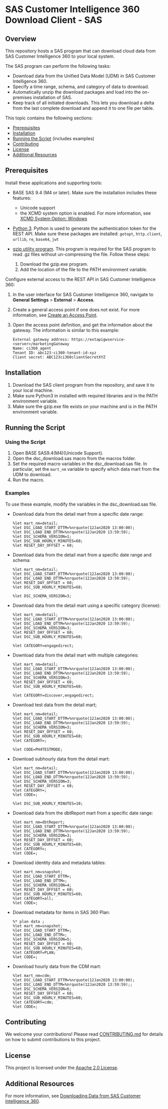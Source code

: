 #  SAS Customer Intelligence 360 Download Client - SAS

## Overview
This repository hosts a SAS program that can download cloud data from SAS Customer Intelligence 360 to your local 
system.

The SAS program can perform the following tasks:
 * Download data from the Unified Data Model (UDM) in SAS Customer Intelligence 360.
 * Specify a time range, schema, and category of data to download.
 * Automatically unzip the download packages and load into the on-premises installation of SAS.
 * Keep track of all initiated downloads. This lets you download a delta from the last complete download and append it 
   to one file per table.

This topic contains the following sections:
* [Prerequisites](#prerequisites)
* [Installation](#installation)
* [Running the Script](#running-the-script) (includes examples)
* [Contributing](#contributing)
* [License](#license)
* [Additional Resources](#additional-resources)


<!-- ## What's New -->

## Prerequisites
Install these applications and supporting tools:

* BASE SAS 9.4 (M4 or later). Make sure the installation includes these features:
    * Unicode support
    * the XCMD system option is enabled. For more information, see [XCMD System Option: Windows](https://support.sas.com/documentation/cdl/en/hostwin/69955/HTML/default/viewer.htm#p0xtd57b40ehdfn1jyk8yxemfrtv.htm)

* [Python 3](https://www.python.org/). Python is used to generate the authentication token for the REST API. 
  Make sure these packages are installed: `getopt`, `http.client`, `urllib`, `re`, `base64`, `jwt`

* [gzip utility program](http://www.gzip.org/). This program is required for the SAS program to read .gz files without 
  un-compressing the file. Follow these steps:
	1. Download the gzip.exe program.
	2. Add the location of the file to the PATH environment variable.
	

Configure external access to the REST API in SAS Customer Intelligence 360:

1. In the user interface for SAS Customer Intelligence 360, navigate to **General Settings** > **External** > **Access**.

1. Create a general access point if one does not exist. For more information, see 
   [Create an Access Point](https://go.documentation.sas.com/?cdcId=cintcdc&cdcVersion=production.a&docsetId=cintag&docsetTarget=extapi-config-agentdef.htm&locale=en).

1. Open the access point definition, and get the information about the gateway. The information is similar to this example:
	 ```
	 External gateway address: https://extapigwservice-<server>/marketingGateway
	 Name: ci360_agent
	 Tenant ID: abc123-ci360-tenant-id-xyz
	 Client secret: ABC123ci360clientSecretXYZ
	```

## Installation

1. Download the SAS client program from the repository, and save it to your local machine.
1. Make sure Python3 in installed with required libraries and in the PATH environment variable.
1. Make sure the gzip.exe file exists on your machine and is in the PATH environment variable.


## Running the Script

### Using the Script

1. Open BASE SAS9.4(M4)(Unicode Support).
1. Open the dsc_download.sas macro from the macros folder.
1. Set the required macro variables in the dsc_download.sas file. In particular, set the `mart_nm` variable to specify 
   which data mart from the UDM to download.
1. Run the macro.

### Examples
To use these example, modify the variables in the dsc_download.sas file.

* Download data from the detail mart from a specific date range:
   ```
   %let mart_nm=detail;
   %let DSC_LOAD_START_DTTM=%nrquote(12Jan2020 13:00:00);
   %let DSC_LOAD_END_DTTM=%nrquote(12Jan2020 13:59:59);
   %let DSC_SCHEMA_VERSION=1;
   %let DSC_SUB_HOURLY_MINUTES=60;
   %let RESET_DAY_OFFSET = 60;
   ```

* Download data from the detail mart from a specific date range and schema:
   ```
   %let mart_nm=detail;
   %let DSC_LOAD_START_DTTM=%nrquote(12Jan2020 13:00:00);
   %let DSC_LOAD_END_DTTM=%nrquote(12Jan2020 13:59:59);
   %let RESET_DAY_OFFSET = 60;
   %let DSC_SUB_HOURLY_MINUTES=60;
   
   %let DSC_SCHEMA_VERSION=3;
   ```

* Download data from the detail mart using a specific category (license):
  ```
  %let mart_nm=detail;
  %let DSC_LOAD_START_DTTM=%nrquote(12Jan2020 13:00:00);
  %let DSC_LOAD_END_DTTM=%nrquote(12Jan2020 13:59:59);
  %let DSC_SCHEMA_VERSION=3;
  %let RESET_DAY_OFFSET = 60;
  %let DSC_SUB_HOURLY_MINUTES=60;
  
  %let CATEGORY=engagedirect;
  ```

* Download data from the detail mart with multiple categories:
  ```
  %let mart_nm=detail;
  %let DSC_LOAD_START_DTTM=%nrquote(12Jan2020 13:00:00);
  %let DSC_LOAD_END_DTTM=%nrquote(12Jan2020 13:59:59);
  %let DSC_SCHEMA_VERSION=3;
  %let RESET_DAY_OFFSET = 60;
  %let DSC_SUB_HOURLY_MINUTES=60;
  
  %let CATEGORY=discover,engagedirect;
  ```

* Download test data from the detail mart;
  ```
  %let mart_nm=detail;
  %let DSC_LOAD_START_DTTM=%nrquote(12Jan2020 13:00:00);
  %let DSC_LOAD_END_DTTM=%nrquote(12Jan2020 13:59:59);
  %let DSC_SCHEMA_VERSION=3;
  %let RESET_DAY_OFFSET = 60;
  %let DSC_SUB_HOURLY_MINUTES=60;
  %let CATEGORY=;
  
  %let CODE=PH4TESTMODE;
  ```

* Download subhourly data from the detail mart:
  ```
  %let mart_nm=detail;
  %let DSC_LOAD_START_DTTM=%nrquote(12Jan2020 13:00:00);
  %let DSC_LOAD_END_DTTM=%nrquote(12Jan2020 13:59:59);
  %let DSC_SCHEMA_VERSION=3;
  %let RESET_DAY_OFFSET = 60;
  %let CATEGORY=;
  %let CODE=;
  
  %let DSC_SUB_HOURLY_MINUTES=10;
  ```

* Download data from the dbtReport mart from a specific date range:
  ```
  %let mart_nm=dbtReport;
  %let DSC_LOAD_START_DTTM=%nrquote(12Jan2020 13:00:00);
  %let DSC_LOAD_END_DTTM=%nrquote(12Jan2020 13:59:59);
  %let DSC_SCHEMA_VERSION=3;
  %let RESET_DAY_OFFSET = 60;
  %let DSC_SUB_HOURLY_MINUTES=60;
  %let CATEGORY=;
  %let CODE=;
  ```

* Download identity data and metadata tables:
  ```
  %let mart_nm=snapshot;
  %let DSC_LOAD_START_DTTM=;
  %let DSC_LOAD_END_DTTM=;
  %let DSC_SCHEMA_VERSION=4;
  %let RESET_DAY_OFFSET = 60;
  %let DSC_SUB_HOURLY_MINUTES=60;
  %let CATEGORY=all;
  %let CODE=;
  ```

* Download metadata for items in SAS 360 Plan: 
  ```
  %* plan data ;
  %let mart_nm=snapshot;
  %let DSC_LOAD_START_DTTM=;
  %let DSC_LOAD_END_DTTM=;
  %let DSC_SCHEMA_VERSION=5;
  %let RESET_DAY_OFFSET = 60;
  %let DSC_SUB_HOURLY_MINUTES=60;
  %let CATEGORY=PLAN;
  %let CODE=;
  ```

* Download hourly data from the CDM mart:
  ```
  %let mart_nm=cdm;
  %let DSC_LOAD_START_DTTM=%nrquote(12Jan2020 13:00:00);
  %let DSC_LOAD_END_DTTM=%nrquote(12Jan2020 13:59:59);;
  %let DSC_SCHEMA_VERSION=6;
  %let RESET_DAY_OFFSET = 60;
  %let DSC_SUB_HOURLY_MINUTES=60;
  %let CATEGORY=cdm;
  %let CODE=;
  ```

<!-- ### Troubleshooting -->


## Contributing

We welcome your contributions! Please read [CONTRIBUTING.md](CONTRIBUTING.md) for details on how to submit contributions to this project.

## License

This project is licensed under the [Apache 2.0 License](LICENSE).

## Additional Resources
For more information, see [Downloading Data from SAS Customer Intelligence 360](https://go.documentation.sas.com/?cdcId=cintcdc&cdcVersion=production.a&docsetId=cintag&docsetTarget=extapi-discover-service.htm&locale=en#p0kj5ymn5wuyqdn1209mw0xcfinc).
